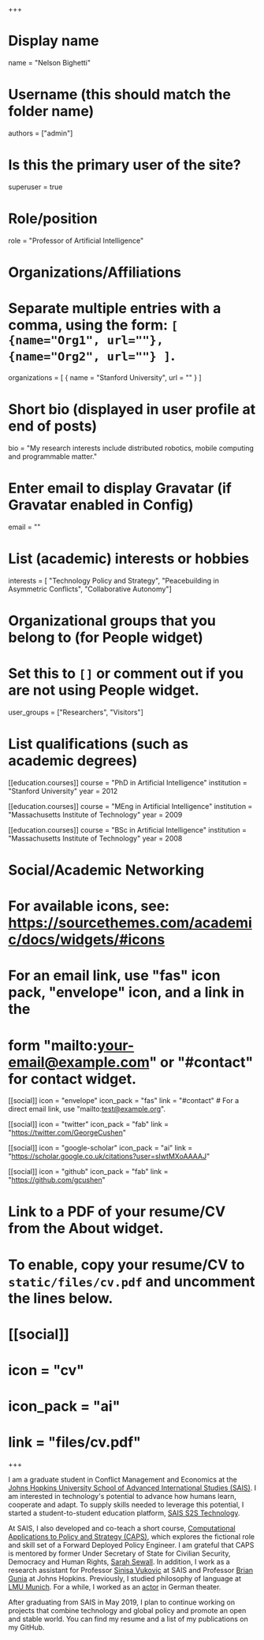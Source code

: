+++
# Display name
name = "Nelson Bighetti"

# Username (this should match the folder name)
authors = ["admin"]

# Is this the primary user of the site?
superuser = true

# Role/position
role = "Professor of Artificial Intelligence"

# Organizations/Affiliations
#   Separate multiple entries with a comma, using the form: `[ {name="Org1", url=""}, {name="Org2", url=""} ]`.
organizations = [ { name = "Stanford University", url = "" } ]

# Short bio (displayed in user profile at end of posts)
bio = "My research interests include distributed robotics, mobile computing and programmable matter."

# Enter email to display Gravatar (if Gravatar enabled in Config)
email = ""

# List (academic) interests or hobbies
interests = [
  "Technology Policy and Strategy",
  "Peacebuilding in Asymmetric Conflicts",
  "Collaborative Autonomy"]

# Organizational groups that you belong to (for People widget)
#   Set this to `[]` or comment out if you are not using People widget.
user_groups = ["Researchers", "Visitors"]

# List qualifications (such as academic degrees)
[[education.courses]]
  course = "PhD in Artificial Intelligence"
  institution = "Stanford University"
  year = 2012

[[education.courses]]
  course = "MEng in Artificial Intelligence"
  institution = "Massachusetts Institute of Technology"
  year = 2009

[[education.courses]]
  course = "BSc in Artificial Intelligence"
  institution = "Massachusetts Institute of Technology"
  year = 2008

# Social/Academic Networking
# For available icons, see: https://sourcethemes.com/academic/docs/widgets/#icons
#   For an email link, use "fas" icon pack, "envelope" icon, and a link in the
#   form "mailto:your-email@example.com" or "#contact" for contact widget.

[[social]]
  icon = "envelope"
  icon_pack = "fas"
  link = "#contact"  # For a direct email link, use "mailto:test@example.org".

[[social]]
  icon = "twitter"
  icon_pack = "fab"
  link = "https://twitter.com/GeorgeCushen"

[[social]]
  icon = "google-scholar"
  icon_pack = "ai"
  link = "https://scholar.google.co.uk/citations?user=sIwtMXoAAAAJ"

[[social]]
  icon = "github"
  icon_pack = "fab"
  link = "https://github.com/gcushen"

# Link to a PDF of your resume/CV from the About widget.
# To enable, copy your resume/CV to `static/files/cv.pdf` and uncomment the lines below.
# [[social]]
#   icon = "cv"
#   icon_pack = "ai"
#   link = "files/cv.pdf"

+++

I am a graduate student in Conflict Management and Economics at the [Johns Hopkins University School of Advanced International Studies (SAIS)](https://www.sais-jhu.edu/). I am interested in technology's potential to advance how humans learn, cooperate and adapt. To supply skills needed to leverage this potential, I started a student-to-student education platform, [SAIS S2S Technology](https://saiss2stechnology.com/).

At SAIS, I also developed and co-teach a short course, [Computational Applications to Policy and Strategy (CAPS)](https://github.com/capsseminar), which explores the fictional role and skill set of a Forward Deployed Policy Engineer. I am grateful that CAPS is mentored by former Under Secretary of State for Civilian Security, Democracy and Human Rights, [Sarah Sewall](https://kissinger.sais-jhu.edu/sewall.html). In addition, I work as a research assistant for Professor [Sinisa Vukovic](https://www.sais-jhu.edu/sinisa-vukovic) at SAIS and Professor [Brian Gunia](https://carey.jhu.edu/faculty-research/faculty-directory/brian-gunia-phd/) at Johns Hopkins. Previously, I studied philosophy of language at [LMU Munich](https://www.philosophie.uni-muenchen.de/index.html). For a while, I worked as an [actor](https://www.muenchner-kammerspiele.de/inszenierung/mutter-courage-und-ihre-kinder) in German theater.

After graduating from SAIS in May 2019, I plan to continue working on projects that combine technology and global policy and promote an open and stable world. You can find my resume and a list of my publications on my GitHub. 

